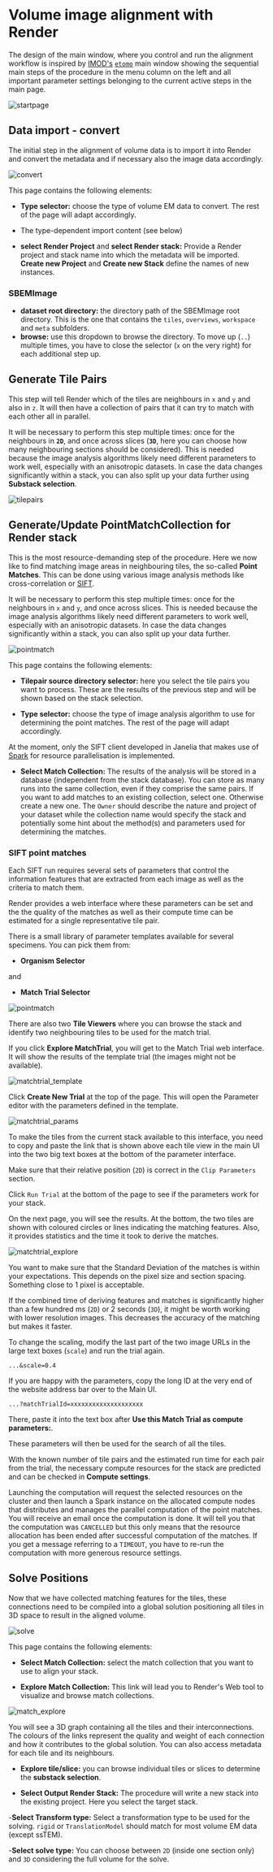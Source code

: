 # Volume image alignment with Render

The design of the main window, where you control and run the alignment workflow is inspired by [IMOD's](https://bio3d.colorado.edu/imod/) [`etomo`](https://bio3d.colorado.edu/imod/doc/etomoTutorial.html) main window showing the sequential main steps of the procedure in the menu column on the left and all important parameter settings belonging to the current active steps in the main page.

![startpage](img/webui_start.png "VolumeAlign WebUI startpage")

## Data import - convert

The initial step in the alignment of volume data is to import it into Render and convert the metadata and if necessary also the image data accordingly.

![convert](img/webui_convert.png "VolumeAlign WebUI convert")

This page contains the following elements:

- **Type selector:** choose the type of volume EM data to convert. The rest of the page will adapt accordingly.

- The type-dependent import content (see below)

- **select Render Project** and **select Render stack:** Provide a Render project and stack name into which the metadata will be imported. **Create new Project** and **Create new Stack** define the names of new instances.

### SBEMImage

- **dataset root directory:** the directory path of the SBEMImage root directory. This is the one that contains the `tiles`, `overviews`, `workspace` and `meta` subfolders.
- **browse:** use this dropdown to browse the directory. To move up (`..`) multiple times, you have to close the selector (`x` on the very right) for each additional step up.

## Generate Tile Pairs

This step will tell Render which of the tiles are neighbours in `x` and `y` and also in `z`. It will then have a collection of pairs that it can try to match with each other all in parallel.

It will be necessary to perform this step multiple times: once for the neighbours in **`2D`**, and once across slices (**`3D`**, here you can choose how many neighbouring sections should be considered). This is needed because the image analysis algorithms likely need different parameters to work well, especially with an anisotropic datasets. In case the data changes significantly within a stack, you can also split up your data further using **Substack selection**.

![tilepairs](img/webui_tilepair.png "VolumeAlign WebUI tilepairs")


## Generate/Update PointMatchCollection for Render stack

This is the most resource-demanding step of the procedure. Here we now like to find matching image areas in neighbouring tiles, the so-called **Point Matches**. This can be done using various image analysis methods like cross-correlation or [SIFT](https://en.wikipedia.org/wiki/Scale-invariant_feature_transform).

It will be necessary to perform this step multiple times: once for the neighbours in `x` and `y`, and once across slices. This is needed because the image analysis algorithms likely need different parameters to work well, especially with an anisotropic datasets. In case the data changes significantly within a stack, you can also split up your data further.

![pointmatch](img/webui_pointmatch.png "VolumeAlign WebUI Pointmatch")

This page contains the following elements:

- **Tilepair source directory selector:** here you select the tile pairs you want to process. These are the results of the previous step and will be shown based on the stack selection.

- **Type selector:** choose the type of image analysis algorithm to use for determining the point matches. The rest of the page will adapt accordingly.

At the moment, only the SIFT client developed in Janelia that makes use of [Spark](https://en.wikipedia.org/wiki/Apache_Spark) for resource parallelisation is implemented.

- **Select Match Collection:** The results of the analysis will be stored in a database (independent from the stack database). You can store as many runs into the same collection, even if they comprise the same pairs. If you want to add matches to an existing collection, select one. Otherwise create a new one. The `Owner` should describe the nature and project of your dataset while the collection name would specify the stack and potentially some hint about the method(s) and parameters used for determining the matches.


### SIFT point matches

Each SIFT run requires several sets of parameters that control the information features that are extracted from each image as well as the criteria to match them.

Render provides a web interface where these parameters can be set and the the quality of the matches as well as their compute time can be estimated for a single representative tile pair.

There is a small library of parameter templates available for several specimens. You can pick them from:

- **Organism Selector**

and

- **Match Trial Selector**

![pointmatch](img/webui_pointmatch_tile.png "VolumeAlign WebUI SIFT Pointmatch - Tiles")

There are also two **Tile Viewers** where you can browse the stack and identify two neighbouring tiles to be used for the match trial.

If you click **Explore MatchTrial**, you will get to the Match Trial web interface. It will show the results of the template trial (the images might not be available).

![matchtrial_template](img/match_trial_create.png "Render WebUI matchTrial")


Click **Create New Trial** at the top of the page. This will open the Parameter editor with the parameters defined in the template.

![matchtrial_params](img/match_trial_params.png "Render WebUI matchTrial Parameters")

To make the tiles from the current stack available to this interface, you need to copy and paste the link that is shown above each tile view in the main UI into the two big text boxes at the bottom of the parameter interface.

Make sure that their relative position (`2D`) is correct in the `Clip Parameters` section.

Click `Run Trial` at the bottom of the page to see if the parameters work for your stack.

On the next page, you will see the results. At the bottom, the two tiles are shown with coloured circles or lines indicating the matching features. Also, it provides statistics and the time it took to derive the matches.

![matchtrial_explore](img/match_trial_explore.png "MatchTrial Explorer, results")

You want to make sure that the Standard Deviation of the matches is within your expectations. This depends on the pixel size and section spacing. Something close to 1 pixel is acceptable.

If the combined time of deriving features and matches is significantly higher than a few hundred ms (`2D`) or 2 seconds (`3D`), it might be worth working with lower resolution images. This decreases the accuracy of the matching but makes it faster.

To change the scaling, modify the last part of the two image URLs in the large text boxes (`scale`) and run the trial again.

```
...&scale=0.4
```


If you are happy with the parameters, copy the long ID at the very end of the website address bar over to the Main UI.

```
...?matchTrialId=xxxxxxxxxxxxxxxxxxxx
```

There, paste it into the text box after **Use this Match Trial as compute parameters:**.

These parameters will then be used for the search of all the tiles.

With the known number of tile pairs and the estimated run time for each pair from the trial, the necessary compute resources for the stack are predicted and can be checked in **Compute settings**.

Launching the computation will request the selected resources on the cluster and then launch a Spark instance on the allocated compute nodes that distributes and manages the parallel computation of the point matches.
You will receive an email once the computation is done. It will tell you that the computation was `CANCELLED` but this only means that the resource allocation has been ended after successful computation of the matches. If you get a message referring to a `TIMEOUT`, you have to re-run the computation with more generous resource settings.

## Solve Positions

Now that we have collected matching features for the tiles, these connections need to be compiled into a global solution positioning all tiles in 3D space to result in the aligned volume.

![solve](img/webui_solve.png "VolumeAlign WebUI solve")


This page contains the following elements:

- **Select Match Collection:** select the match collection that you want to use to align your stack.

- **Explore Match Collection:** This link will lead you to Render's Web tool to visualize and browse match collections.

![match_explore](img/pointmatch_explorer.png "Render Explore Pointmatches")

You will see a 3D graph containing all the tiles and their interconnections. The colours of the links represent the quality and weight of each connection and how it contributes to the global solution. You can also access metadata for each tile and its neighbours.

- **Explore tile/slice:** you can browse individual tiles or slices to determine the **substack selection**.

- **Select Output Render Stack:** The procedure will write a new stack into the existing project. Here you select the target stack.

-**Select Transform type:** Select a transformation type to be used for the solving. `rigid` or `TranslationModel` should match for most volume EM data (except ssTEM).

-**Select solve type:** You can choose between `2D` (inside one section only) and `3D` considering the full volume for the solve.

